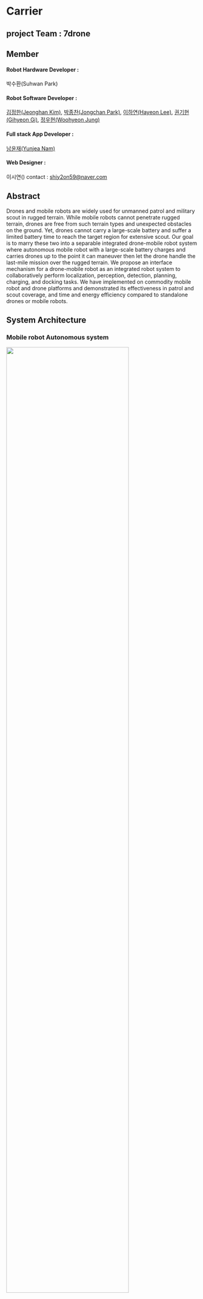 # Carrier

## project Team : 7drone

## Member 

#### Robot Hardware Developer : 

박수환(Suhwan Park)

#### Robot Software Developer : 

[김정한(Jeonghan Kim)](https://github.com/Kim-JeongHan), [박종찬(Jongchan Park)](https://github.com/coldbell8918), [이하연(Hayeon Lee)](https://github.com/quokkalover),  [권기현(Gihyeon Gi)](https://github.com/raisewise0211), [정우현(Woohyeon Jung)](https://github.com/John-woohyeon)

#### Full stack App Developer : 

[남윤재(Yunjea Nam)](https://github.com/ujma1234)

#### Web Designer :
이시연()
contact : shiy2on59@naver.com

## Abstract
Drones and mobile robots are widely used for unmanned patrol and military scout in rugged terrain. While mobile robots cannot penetrate rugged terrain, drones are free from such terrain types and unexpected obstacles on the ground. Yet, drones cannot carry a large-scale battery and suffer a limited battery time to reach the target region for extensive scout. Our goal is to marry these two into a separable integrated drone-mobile robot system where autonomous mobile robot with a large-scale battery charges and carries drones up to the point it can maneuver then let the drone handle the last-mile mission over the rugged terrain. We propose an
interface mechanism for a drone-mobile robot as an integrated robot system to collaboratively perform localization, perception, detection, planning, charging, and docking tasks. We have implemented on commodity mobile robot and drone platforms and demonstrated its effectiveness in patrol and scout coverage, and time and energy efficiency compared to standalone drones or mobile robots.

## System Architecture

### Mobile robot Autonomous system
<img src="https://github.com/7drone/carrier_ros/assets/98142496/ccf4a559-7b8e-4c78-a6f2-c69b549aee5d" width=80%/>

## Hardware System

## Additional Resources
- [7drone Presentation](https://www.canva.com/design/DAFjvD3PurI/lv-KKXTqsAaz5tWrPFcb-A/view?utm_content=DAFjvD3PurI&utm_campaign=designshare&utm_medium=link&utm_source=viewer)
- [youtube]()
